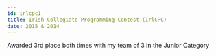 ```yaml
---
id: irlcpc1
title: Irish Collegiate Programming Contest (IrlCPC)
date: 2015 & 2014
---
```

Awarded 3rd place both times with my team of 3 in the Junior Category